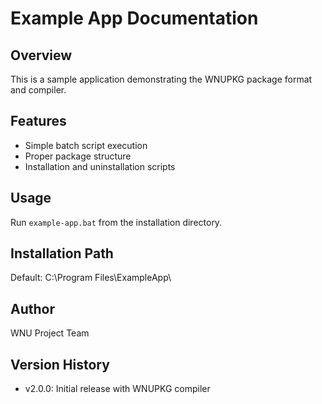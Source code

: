 # Example App Documentation

## Overview
This is a sample application demonstrating the WNUPKG package format and compiler.

## Features
- Simple batch script execution
- Proper package structure
- Installation and uninstallation scripts

## Usage
Run `example-app.bat` from the installation directory.

## Installation Path
Default: C:\Program Files\ExampleApp\

## Author
WNU Project Team

## Version History
- v2.0.0: Initial release with WNUPKG compiler